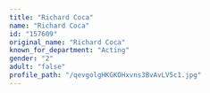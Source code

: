 ```yaml
---
title: "Richard Coca"
name: "Richard Coca"
id: "157609"
original_name: "Richard Coca"
known_for_department: "Acting"
gender: "2"
adult: "false"
profile_path: "/qevgolgHKGKOHxvns3BvAvLV5c1.jpg"
---
```

